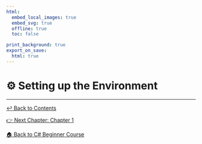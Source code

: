 ```yaml
---
html:
  embed_local_images: true
  embed_svg: true
  offline: true
  toc: false

print_background: true
export_on_save:
  html: true
---
```


# ⚙️ Setting up the Environment


----

[↩️ Back to Contents](../csharp_beginner_introduction.html)

[👉 Next Chapter: Chapter 1](../chapters/chapter1.html)

[🏠 Back to C# Beginner Course](../../../Introduction.html)